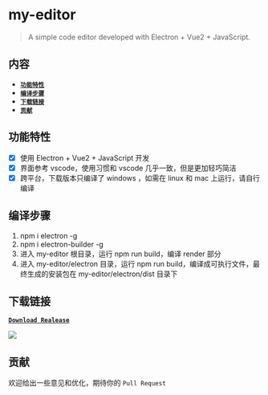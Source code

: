 # my-editor

> A simple code editor developed with Electron + Vue2 + JavaScript.

## 内容

- [**`功能特性`**](#功能特性)
- [**`编译步骤`**](#编译步骤)
- [**`下载链接`**](#下载链接)
- [**`贡献`**](#贡献)

## 功能特性
* [x] 使用 Electron + Vue2 + JavaScript 开发
* [x] 界面参考 vscode，使用习惯和 vscode 几乎一致，但是更加轻巧简洁
* [x] 跨平台，下载版本只编译了 windows ，如需在 linux 和 mac 上运行，请自行编译

## 编译步骤

1. npm i electron -g
2. npm i electron-builder -g
3. 进入 my-editor 根目录，运行 npm run build，编译 render 部分
4. 进入 my-editor/electron 目录，运行 npm run build，编译成可执行文件，最终生成的安装包在 my-editor/electron/dist 目录下

## 下载链接
[**`Download Realease`**](https://github.com/wanls4583/my-editor/releases/)

![](https://wanls4583.github.io/images/code/my-editor.png)

## 贡献
欢迎给出一些意见和优化，期待你的 `Pull Request`

